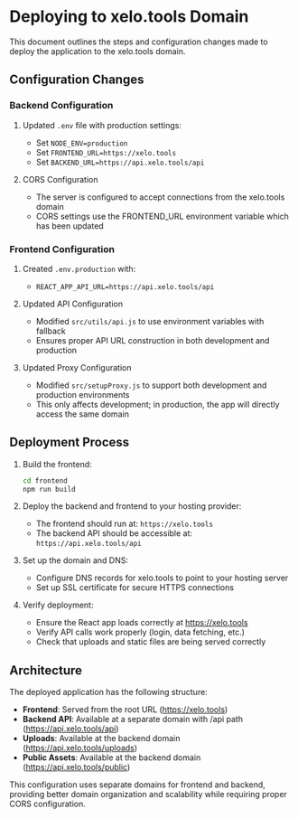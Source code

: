 # Deploying to xelo.tools Domain

This document outlines the steps and configuration changes made to deploy the application to the xelo.tools domain.

## Configuration Changes

### Backend Configuration

1. Updated `.env` file with production settings:
   - Set `NODE_ENV=production`
   - Set `FRONTEND_URL=https://xelo.tools`
   - Set `BACKEND_URL=https://api.xelo.tools/api`

2. CORS Configuration
   - The server is configured to accept connections from the xelo.tools domain
   - CORS settings use the FRONTEND_URL environment variable which has been updated

### Frontend Configuration

1. Created `.env.production` with:
   - `REACT_APP_API_URL=https://api.xelo.tools/api`

2. Updated API Configuration
   - Modified `src/utils/api.js` to use environment variables with fallback
   - Ensures proper API URL construction in both development and production

3. Updated Proxy Configuration
   - Modified `src/setupProxy.js` to support both development and production environments
   - This only affects development; in production, the app will directly access the same domain

## Deployment Process

1. Build the frontend:
   ```bash
   cd frontend
   npm run build
   ```

2. Deploy the backend and frontend to your hosting provider:
   - The frontend should run at: `https://xelo.tools`
   - The backend API should be accessible at: `https://api.xelo.tools/api`

3. Set up the domain and DNS:
   - Configure DNS records for xelo.tools to point to your hosting server
   - Set up SSL certificate for secure HTTPS connections

4. Verify deployment:
   - Ensure the React app loads correctly at https://xelo.tools
   - Verify API calls work properly (login, data fetching, etc.)
   - Check that uploads and static files are being served correctly

## Architecture

The deployed application has the following structure:

- **Frontend**: Served from the root URL (https://xelo.tools)
- **Backend API**: Available at a separate domain with /api path (https://api.xelo.tools/api)
- **Uploads**: Available at the backend domain (https://api.xelo.tools/uploads)
- **Public Assets**: Available at the backend domain (https://api.xelo.tools/public)

This configuration uses separate domains for frontend and backend, providing better domain organization and scalability while requiring proper CORS configuration.